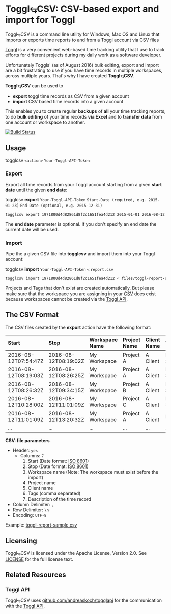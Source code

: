 # Toggl⥃CSV: CSV-based export and import for Toggl

Toggl⥃CSV is a command line utility for Windows, Mac OS and Linux that imports or exports time reports to and from a Toggl account via CSV files

[Toggl](https://www.toggl.com) is a very convenient web-based time tracking utility that I use to track efforts for different projects during my daily work as a software developer.

Unfortunately Toggls' (as of August 2016) bulk editing, export and import are a bit frustrating to use if you have time records in multiple workspaces, across multiple years.
That's why I have created **Toggl⥃CSV**.

**Toggl⥃CSV** can be used to

- **export** toggl time records as CSV from a given account
- **import** CSV based time records into a given account

This enables you to create regular **backups** of **all** your time tracking reports, to do **bulk editing** of your time records **via Excel** and to **transfer data** from one account or workspace to another.

[![Build Status](https://travis-ci.org/andreaskoch/togglcsv.svg?branch=master)](https://travis-ci.org/andreaskoch/togglcsv)

## Usage

togglcsv `<action>` `Your-Toggl-API-Token`

### Export

Export all time records from your Toggl account starting from a given **start date** until the given **end date**:

togglcsv **export** `Your-Toggl-API-Token` `Start-Date (required, e.g. 2015-01-23)` `End-Date (optional, e.g. 2015-12-31)`

```bash
togglcsv export 1971800d4d82861d8f2c1651fea4d212 2015-01-01 2016-08-12
```

The **end date** parameter is optional. If you don't specify an end date the current date will be used.

### Import

Pipe the a given CSV file into **togglcsv** and import them into your Toggl account:

togglcsv **import** `Your-Toggl-API-Token` `<` `report.csv`

```bash
togglcsv import 1971800d4d82861d8f2c1651fea4d212 < files/toggl-report-sample.csv
```

Projects and Tags that don't exist are created automatically. But please make sure that the workspace you are assigning in your [CSV](files/toggl-report-sample.csv) does exist because workspaces cannot be created via the [Toggl API](https://github.com/toggl/toggl_api_docs).

## The CSV Format

The CSV files created by the **export** action have the following format:

| Start                | Stop                 | Workspace Name | Project Name | Client Name | Tags(s)          | Description     |
|:---------------------|:---------------------|:---------------|:-------------|:------------|:-----------------|:----------------|
| 2016-08-12T07:54:47Z | 2016-08-12T08:19:02Z | My Workspace   | Project A    | A Client    | Meetings, Sprint | Retrospective   |
| 2016-08-12T08:19:03Z | 2016-08-12T08:26:25Z | My Workspace   | Project A    | A Client    | Meetings, Sprint | Sprint Review   |
| 2016-08-12T08:26:32Z | 2016-08-12T09:34:15Z | My Workspace   | Project B    | A Client    | Meetings, Sprint | Sprint Planning |
| 2016-08-12T10:28:00Z | 2016-08-12T11:01:09Z | My Workspace   | Project C    | A Client    | Meetings, Sprint | Sprint Planning |
| 2016-08-12T11:01:09Z | 2016-08-12T13:20:32Z | My Workspace   | Project A    | A Client    | Bugs             | Fixing Bug XY   |
| ...                  | ...                  | ...            | ...          | ...         | ...              | ...             |

**CSV-file parameters**

- Header: `yes`
  - Columns: `7`
    1. Start (Date format: [ISO 8601](https://en.wikipedia.org/wiki/ISO_8601))
    2. Stop (Date format: [ISO 8601](https://en.wikipedia.org/wiki/ISO_8601))
    3. Workspace name (Note: The workspace must exist before the import)
    4. Project name
    5. Client name
    6. Tags (comma separated)
    7. Description of the time record
- Column Delimiter: `,`
- Row Delimiter: `\n`
- Encoding: `UTF-8`

Example: [toggl-report-sample.csv](files/toggl-report-sample.csv)

## Licensing

Toggl⥃CSV is licensed under the Apache License, Version 2.0. See [LICENSE](LICENSE) for the full license text.

## Related Resources

### Toggl API

Toggl⥃CSV uses [github.com/andreaskoch/togglapi](https://github.com/andreaskoch/togglapi) for the communication with the [Toggl API](https://github.com/toggl/toggl_api_docs/blob/master/chapters/time_entries.md).
